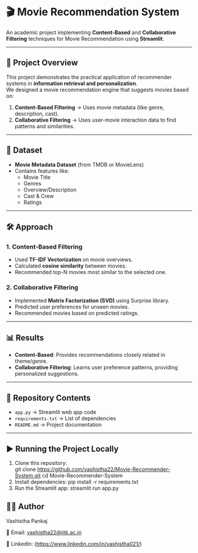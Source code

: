 # 🎬 Movie Recommendation System  

An academic project implementing **Content-Based** and **Collaborative Filtering** techniques for Movie Recommendation using **Streamlit**.  

---

## 📖 Project Overview  
This project demonstrates the practical application of recommender systems in **information retrieval and personalization**.  
We designed a movie recommendation engine that suggests movies based on:  

1. **Content-Based Filtering** → Uses movie metadata (like genre, description, cast).  
2. **Collaborative Filtering** → Uses user-movie interaction data to find patterns and similarities.  

---

## 📂 Dataset  
- **Movie Metadata Dataset** (from TMDB or MovieLens)  
- Contains features like:  
  - Movie Title  
  - Genres  
  - Overview/Description  
  - Cast & Crew  
  - Ratings  

---

## 🛠️ Approach  

### 1. Content-Based Filtering  
- Used **TF-IDF Vectorization** on movie overviews.  
- Calculated **cosine similarity** between movies.  
- Recommended top-N movies most similar to the selected one.  

### 2. Collaborative Filtering  
- Implemented **Matrix Factorization (SVD)** using Surprise library.  
- Predicted user preferences for unseen movies.  
- Recommended movies based on predicted ratings.  

---

## 📊 Results  
- **Content-Based**: Provides recommendations closely related in theme/genre.  
- **Collaborative Filtering**: Learns user preference patterns, providing personalized suggestions.  

---

## 📁 Repository Contents  
- `app.py` → Streamlit web app code  
- `requirements.txt` → List of dependencies  
- `README.md` → Project documentation  

---

## ▶️ Running the Project Locally  

1. Clone this repository:  
   git clone https://github.com/vashistha22/Movie-Recommender-System.git
   cd Movie-Recommender-System
2. Install dependencies:
   pip install -r requirements.txt
3. Run the Streamlit app:
   streamlit run app.py

## 👨‍🎓 Author
Vashistha Pankaj

📧 Email: vashistha22@iitk.ac.in

🔗 LinkedIn: (https://www.linkedin.com/in/vashistha021/)
  
